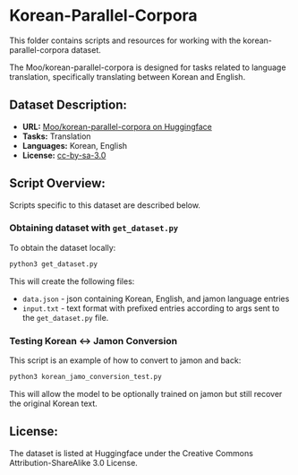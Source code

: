 # Korean-Parallel-Corpora

This folder contains scripts and resources for working with the
korean-parallel-corpora dataset.

The Moo/korean-parallel-corpora is designed for tasks related to language
translation, specifically translating between Korean and English.

## Dataset Description:
- **URL:** [Moo/korean-parallel-corpora on Huggingface](https://huggingface.co/datasets/Moo/korean-parallel-corpora/discussions/1)
- **Tasks:** Translation
- **Languages:** Korean, English
- **License:** [cc-by-sa-3.0](https://creativecommons.org/licenses/by-sa/3.0/)

## Script Overview:
Scripts specific to this dataset are described below.

### Obtaining dataset with `get_dataset.py`
To obtain the dataset locally:

```bash
python3 get_dataset.py
```

This will create the following files:
- `data.json` - json containing Korean, English, and jamon language entries
- `input.txt` - text format with prefixed entries according to args sent to the `get_dataset.py` file.

### Testing Korean <-> Jamon Conversion

This script is an example of how to convert to jamon and back:
```bash
python3 korean_jamo_conversion_test.py
```
This will allow the model to be optionally trained on jamon but still recover
the original Korean text.

## License:

The dataset is listed at Huggingface under the Creative Commons Attribution-ShareAlike 3.0 License.

